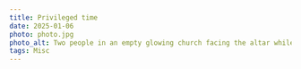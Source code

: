 ```yaml
---
title: Privileged time
date: 2025-01-06
photo: photo.jpg
photo_alt: Two people in an empty glowing church facing the altar while praying
tags: Misc
---
```

